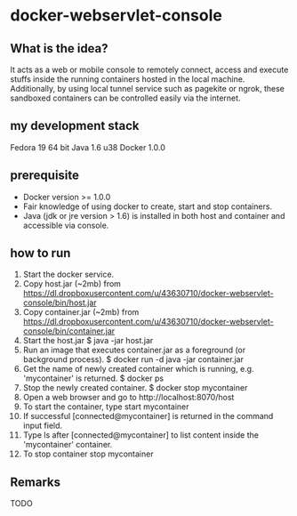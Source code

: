 docker-webservlet-console
=========================

What is the idea?
-----------------
It acts as a web or mobile console to remotely connect, access and execute stuffs inside the running containers hosted in the local machine. Additionally, by using local tunnel service such as pagekite or ngrok, these sandboxed containers can be controlled easily via the internet.

my development stack
--------------------
Fedora 19 64 bit
Java 1.6 u38
Docker 1.0.0

prerequisite
------------
* Docker version  >= 1.0.0
* Fair knowledge of using docker to create, start and stop containers.
* Java (jdk or jre version > 1.6) is installed in both host and container and accessible via console.

how to run
----------
1. Start the docker service.
2. Copy host.jar (~2mb) from https://dl.dropboxusercontent.com/u/43630710/docker-webservlet-console/bin/host.jar
3. Copy container.jar (~2mb) from https://dl.dropboxusercontent.com/u/43630710/docker-webservlet-console/bin/container.jar
4. Start the host.jar
      $ java -jar host.jar
5. Run an image that executes container.jar as a foreground (or background process).
      $ docker run -d *<myimage>* java -jar container.jar
6. Get the name of newly created container which is running, e.g. 'mycontainer' is returned.
      $ docker ps
7. Stop the newly created container.
      $ docker stop mycontainer
8. Open a web browser and go to 
      http://localhost:8070/host
7. To start the container, type
      start mycontainer
8. If successful [connected@mycontainer] is returned in the command input field.
9. Type ls after [connected@mycontainer] to list content inside the 'mycontainer' container.
10. To stop container
      stop mycontainer

Remarks
-------
TODO


